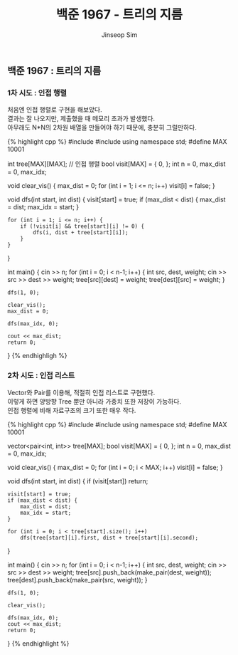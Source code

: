 ﻿---
layout: post
title: "백준 1967 - 트리의 지름"
categories: Baekjoon
tags: [cpp]
author:
  - Jinseop Sim
---

## 백준 1967 : 트리의 지름

### 1차 시도 : 인접 행렬

처음엔 인접 행렬로 구현을 해보았다.  
결과는 잘 나오지만, 제출했을 때 메모리 초과가 발생했다.  
아무래도 N*N의 2차원 배열을 만들어야 하기 때문에, 충분히 그럴만하다.

{% highlight cpp %}
#include <iostream>
#include <vector>
using namespace std;
#define MAX 10001

int tree[MAX][MAX]; // 인접 행렬
bool visit[MAX] = { 0, };
int n = 0, max_dist = 0, max_idx;

void clear_vis() {
    max_dist = 0;
    for (int i = 1; i <= n; i++)
        visit[i] = false;
}

void dfs(int start, int dist) {
    visit[start] = true;
    if (max_dist < dist) {
        max_dist = dist;
        max_idx = start;
    }

    for (int i = 1; i <= n; i++) {
        if (!visit[i] && tree[start][i] != 0) {
            dfs(i, dist + tree[start][i]);
        }
    }
}

int main() {
    cin >> n;
    for (int i = 0; i < n-1; i++) {
        int src, dest, weight;
        cin >> src >> dest >> weight;
        tree[src][dest] = weight;
        tree[dest][src] = weight;
    }
    
    dfs(1, 0);

    clear_vis();
    max_dist = 0;

    dfs(max_idx, 0);

    cout << max_dist;
    return 0;
}
{% endhighligh %}

### 2차 시도 : 인접 리스트

Vector와 Pair를 이용해, 적절히 인접 리스트로 구현했다.  
이렇게 하면 양방향 Tree 뿐만 아니라 가중치 또한 저장이 가능하다.  
인접 행렬에 비해 자료구조의 크기 또한 매우 작다.  

{% highlight cpp %}
#include <iostream>
#include <vector>
using namespace std;
#define MAX 10001

vector<pair<int, int>> tree[MAX];
bool visit[MAX] = { 0, };
int n = 0, max_dist = 0, max_idx;

void clear_vis() {
    max_dist = 0;
    for (int i = 0; i < MAX; i++)
        visit[i] = false;
}

void dfs(int start, int dist) {
    if (visit[start]) return;

    visit[start] = true;
    if (max_dist < dist) {
        max_dist = dist;
        max_idx = start;
    }

    for (int i = 0; i < tree[start].size(); i++)
        dfs(tree[start][i].first, dist + tree[start][i].second);
}

int main() {
    cin >> n;
    for (int i = 0; i < n-1; i++) {
        int src, dest, weight;
        cin >> src >> dest >> weight;
        tree[src].push_back(make_pair(dest, weight));
        tree[dest].push_back(make_pair(src, weight));
    }
    
    dfs(1, 0);

    clear_vis();

    dfs(max_idx, 0);
    cout << max_dist;
    return 0;
}
{% endhighlight %}